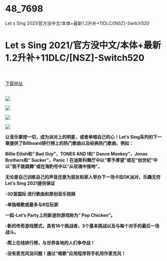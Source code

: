 # 48_7698
Let s Sing 2021/官方没中文/本体+最新1.2升补+11DLC/[NSZ]-Switch520
# Let s Sing 2021/官方没中文/本体+最新1.2升补+11DLC/[NSZ]-Switch520
 <br/></br>
[下载地址](https://www.switch520.cc/article/7698 "下载地址")
<br/></br>

<p><span><strong><img src="https://www.switch520.cc/muke_img/upload_art_editor_20201205-1_de627cc997c3622b40ecad27b3ab6c78.jpg"></strong></span></p>
<p><span><strong><img src="https://www.switch520.cc/muke_img/upload_art_editor_20201205-1_19e287fddbe7a9a5635df20109a57c8d.jpg"></strong></span></p>
<p><span><strong><img src="https://www.switch520.cc/muke_img/upload_art_editor_20201205-1_2ab84e1f9b846739b42928e456c6dd39.jpg"></strong></span></p>
<p><span><strong><img src="https://www.switch520.cc/muke_img/upload_art_editor_20201205-1_aaf2be968935bc767889c22cc07a1395.jpg"></strong></span></p>
<p></p>
<p><span><strong>让音乐掌控一切，成为派对上的明星，或者单唱自己的心！Let’s Sing系列的下一章提供了Billboard排行榜上的热门歌曲以及经典热门歌曲，例如：</strong></span></p>
<p><span><strong>Billie Eilish和“ Bad Guy”，TONES AND I和“ Dance Monkey”，Jonas Brothers和“ Sucker”，Panic！在迪斯科舞厅中以“寄予厚望”或在“创世纪”中以“我不能跳舞”或在海豹号中以“从玫瑰中接吻”，</strong></span></p>
<p></p>
<p><span><strong>无论是自己训练自己的声音还是为朋友和家人举办下一场卡拉OK派对，乐趣无穷Let’s Sing 2021提供保证</strong></span></p>
<p><span><strong>-30首国际 流行歌曲和原创音乐视频</strong></span></p>
<p><span><strong>-单独唱歌或最多与8位玩家</strong></span></p>
<p><span><strong>一起-Let’s Party上的新迷你游戏称为“ Pop Chicken”。</strong></span></p>
<p><span><strong>-新的传奇游戏模式，具有16个挑战者，3个基本挑战以及与每个对手的最后一场战斗。</strong></span></p>
<p><span><strong>-爬上在线排行榜，与世界各地的人们争夺战！</strong></span></p>
<p><span><strong>-没有麦克风没问题！通过“唱歌”应用程序将手机用作麦克风！</strong></span></p>
<p></p>
